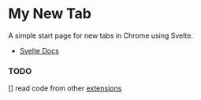 # My New Tab

A simple start page for new tabs in Chrome using Svelte.

- [Svelte Docs](https://svelte.dev/docs)

### TODO

[] read code from other [extensions](https://github.com/orgs/chrome-extensions/repositories?type=all)

